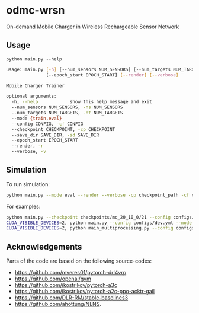 # odmc-wrsn
On-demand Mobile Charger in Wireless Rechargeable Sensor Network

## Usage

```
python main.py --help
```

```sh
usage: main.py [-h] [--num_sensors NUM_SENSORS] [--num_targets NUM_TARGETS] [--mode {train,eval}] [--config CONFIG] [--checkpoint CHECKPOINT] [--save_dir SAVE_DIR]
               [--epoch_start EPOCH_START] [--render] [--verbose]

Mobile Charger Trainer

optional arguments:
  -h, --help            show this help message and exit
  --num_sensors NUM_SENSORS, -ns NUM_SENSORS
  --num_targets NUM_TARGETS, -nt NUM_TARGETS
  --mode {train,eval}
  --config CONFIG, -cf CONFIG
  --checkpoint CHECKPOINT, -cp CHECKPOINT
  --save_dir SAVE_DIR, -sd SAVE_DIR
  --epoch_start EPOCH_START
  --render, -r
  --verbose, -v
```
## Simulation
To run simulation:

```sh
python main.py --mode eval --render --verbose -cp checkpoint_path -cf config_path
```
For examples:

```sh
python main.py --checkpoint checkpoints/mc_20_10_0/21 --config configs/mc_20_10_0.yml --mode eval --render --verbose
CUDA_VISIBLE_DEVICES=2, python main.py --config configs/dev.yml --mode train
CUDA_VISIBLE_DEVICES=2, python main_multiprocessing.py --config configs/test.yml --mode train
```

## Acknowledgements

Parts of the code are based on the following source-codes:

* https://github.com/mveres01/pytorch-drl4vrp
* https://github.com/openai/gym
* https://github.com/ikostrikov/pytorch-a3c
* https://github.com/ikostrikov/pytorch-a2c-ppo-acktr-gail 
* https://github.com/DLR-RM/stable-baselines3
* https://github.com/ahottung/NLNS.
